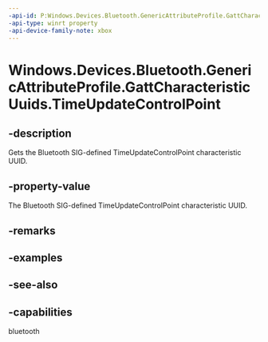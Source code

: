 ```yaml
---
-api-id: P:Windows.Devices.Bluetooth.GenericAttributeProfile.GattCharacteristicUuids.TimeUpdateControlPoint
-api-type: winrt property
-api-device-family-note: xbox
---
```


<!-- Property syntax
public System.Guid TimeUpdateControlPoint { get; }
-->

# Windows.Devices.Bluetooth.GenericAttributeProfile.GattCharacteristicUuids.TimeUpdateControlPoint

## -description
Gets the Bluetooth SIG-defined TimeUpdateControlPoint characteristic UUID.

## -property-value
The Bluetooth SIG-defined TimeUpdateControlPoint characteristic UUID.

## -remarks

## -examples

## -see-also

## -capabilities
bluetooth
